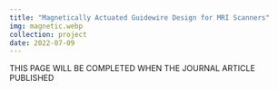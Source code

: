 ```yaml
---
title: "Magnetically Actuated Guidewire Design for MRI Scanners"
img: magnetic.webp
collection: project
date: 2022-07-09
---
```


THIS PAGE WILL BE COMPLETED WHEN THE JOURNAL ARTICLE PUBLISHED
